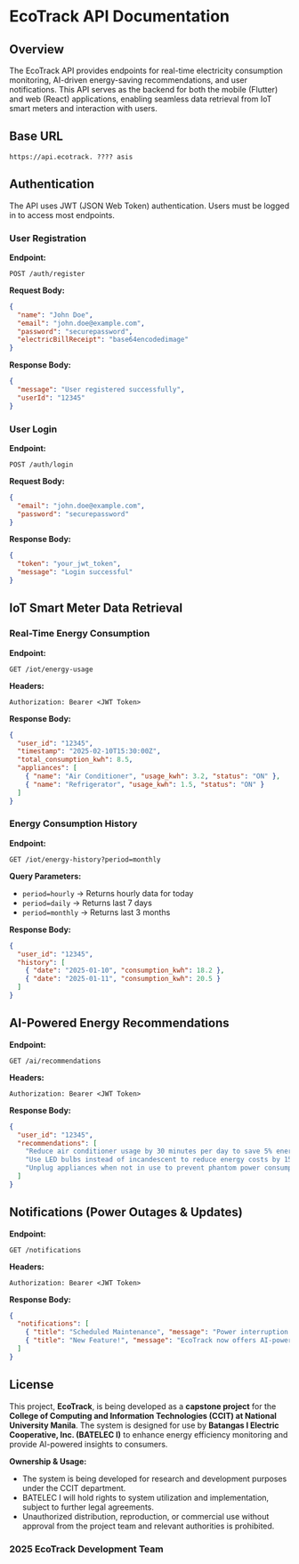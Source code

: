 # EcoTrack API Documentation

## Overview
The EcoTrack API provides endpoints for real-time electricity consumption monitoring, AI-driven energy-saving recommendations, and user notifications. This API serves as the backend for both the mobile (Flutter) and web (React) applications, enabling seamless data retrieval from IoT smart meters and interaction with users.

## Base URL
```
https://api.ecotrack. ???? asis
```

## Authentication
The API uses JWT (JSON Web Token) authentication. Users must be logged in to access most endpoints.

### **User Registration**
**Endpoint:**
```
POST /auth/register
```
**Request Body:**
```json
{
  "name": "John Doe",
  "email": "john.doe@example.com",
  "password": "securepassword",
  "electricBillReceipt": "base64encodedimage"
}
```
**Response Body:**
```json
{
  "message": "User registered successfully",
  "userId": "12345"
}
```

### **User Login**
**Endpoint:**
```
POST /auth/login
```
**Request Body:**
```json
{
  "email": "john.doe@example.com",
  "password": "securepassword"
}
```
**Response Body:**
```json
{
  "token": "your_jwt_token",
  "message": "Login successful"
}
```

## IoT Smart Meter Data Retrieval

### **Real-Time Energy Consumption**
**Endpoint:**
```
GET /iot/energy-usage
```
**Headers:**
```
Authorization: Bearer <JWT Token>
```
**Response Body:**
```json
{
  "user_id": "12345",
  "timestamp": "2025-02-10T15:30:00Z",
  "total_consumption_kwh": 8.5,
  "appliances": [
    { "name": "Air Conditioner", "usage_kwh": 3.2, "status": "ON" },
    { "name": "Refrigerator", "usage_kwh": 1.5, "status": "ON" }
  ]
}
```

### **Energy Consumption History**
**Endpoint:**
```
GET /iot/energy-history?period=monthly
```
**Query Parameters:**
- `period=hourly` → Returns hourly data for today
- `period=daily` → Returns last 7 days
- `period=monthly` → Returns last 3 months

**Response Body:**
```json
{
  "user_id": "12345",
  "history": [
    { "date": "2025-01-10", "consumption_kwh": 18.2 },
    { "date": "2025-01-11", "consumption_kwh": 20.5 }
  ]
}
```

## AI-Powered Energy Recommendations
**Endpoint:**
```
GET /ai/recommendations
```
**Headers:**
```
Authorization: Bearer <JWT Token>
```
**Response Body:**
```json
{
  "user_id": "12345",
  "recommendations": [
    "Reduce air conditioner usage by 30 minutes per day to save 5% energy.",
    "Use LED bulbs instead of incandescent to reduce energy costs by 15%.",
    "Unplug appliances when not in use to prevent phantom power consumption."
  ]
}
```

## Notifications (Power Outages & Updates)
**Endpoint:**
```
GET /notifications
```
**Headers:**
```
Authorization: Bearer <JWT Token>
```
**Response Body:**
```json
{
  "notifications": [
    { "title": "Scheduled Maintenance", "message": "Power interruption in District 5 from 2PM - 5PM on Feb 12.", "date": "2025-02-10" },
    { "title": "New Feature!", "message": "EcoTrack now offers AI-powered recommendations for energy saving!", "date": "2025-02-09" }
  ]
}
```

## License
This project, **EcoTrack**, is being developed as a **capstone project** for the **College of Computing and Information Technologies (CCIT) at National University Manila**. The system is designed for use by **Batangas I Electric Cooperative, Inc. (BATELEC I)** to enhance energy efficiency monitoring and provide AI-powered insights to consumers.

**Ownership & Usage:**
- The system is being developed for research and development purposes under the CCIT department.
- BATELEC I will hold rights to system utilization and implementation, subject to further legal agreements.
- Unauthorized distribution, reproduction, or commercial use without approval from the project team and relevant authorities is prohibited.

### 2025 EcoTrack Development Team
